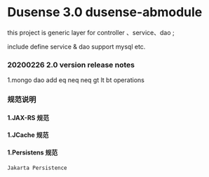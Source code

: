 # Dusense 3.0 dusense-abmodule
this project is generic layer for controller 、service、dao ;

include define  service & dao support mysql etc.

### 20200226 2.0 version release notes
1.mongo dao  add eq neq neq gt lt bt operations

### 规范说明
#### 1.JAX-RS 规范

#### 1.JCache 规范


#### 1.Persistens 规范
    Jakarta Persistence

